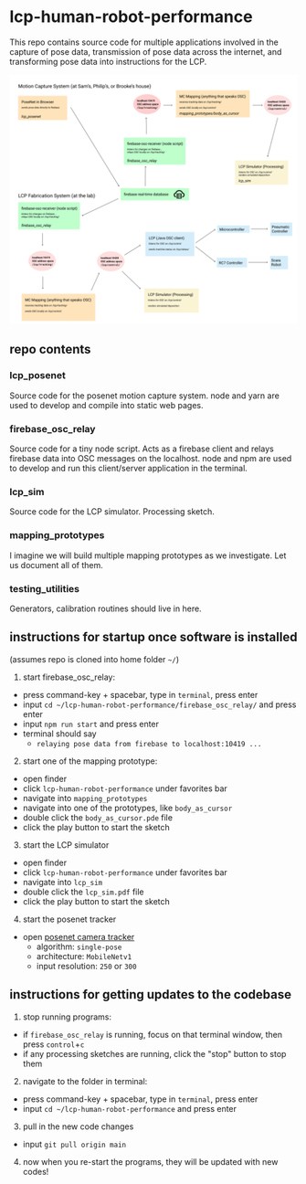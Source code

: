 # lcp-human-robot-performance

This repo contains source code for multiple applications involved in the capture of pose data, transmission of pose data across the internet, and transforming pose data into instructions for the LCP.

![system diagram](https://raw.githubusercontent.com/philipkobernik/lcp-human-robot-performance/main/system-diagram-1.png)

## repo contents

### lcp_posenet
Source code for the posenet motion capture system. node and yarn are used to develop and compile into static web pages.

### firebase_osc_relay
Source code for a tiny node script. Acts as a firebase client and relays firebase data into OSC messages on the localhost. node and npm are used to develop and run this client/server application in the terminal.

### lcp_sim
Source code for the LCP simulator. Processing sketch.

### mapping_prototypes
I imagine we will build multiple mapping prototypes as we investigate. Let us document all of them.

### testing_utilities
Generators, calibration routines should live in here.

## instructions for startup once software is installed
(assumes repo is cloned into home folder `~/`)

1. start firebase_osc_relay:
  * press command-key + spacebar, type in `terminal`, press enter
  * input `cd ~/lcp-human-robot-performance/firebase_osc_relay/` and press enter
  * input `npm run start` and press enter
  * terminal should say
    * `relaying pose data from firebase to localhost:10419 ...`


2. start one of the mapping prototype:
  * open finder
  * click `lcp-human-robot-performance` under favorites bar
  * navigate into `mapping_prototypes`
  * navigate into one of the prototypes, like `body_as_cursor`
  * double click the `body_as_cursor.pde` file
  * click the play button to start the sketch


3. start the LCP simulator
  * open finder
  * click `lcp-human-robot-performance` under favorites bar
  * navigate into `lcp_sim`
  * double click the `lcp_sim.pdf` file
  * click the play button to start the sketch


4. start the posenet tracker
  * open [posenet camera tracker](https://lcp-posenet.surge.sh/camera.html)
    * algorithm: `single-pose`
    * architecture: `MobileNetv1`
    * input resolution: `250` or `300`


## instructions for getting updates to the codebase
1. stop running programs:
  * if `firebase_osc_relay` is running, focus on that terminal window, then press `control`+`c`
  * if any processing sketches are running, click the "stop" button to stop them


2. navigate to the folder in terminal:
  * press command-key + spacebar, type in `terminal`, press enter
  * input `cd ~/lcp-human-robot-performance` and press enter


3. pull in the new code changes
  * input `git pull origin main`


4. now when you re-start the programs, they will be updated with new codes!
